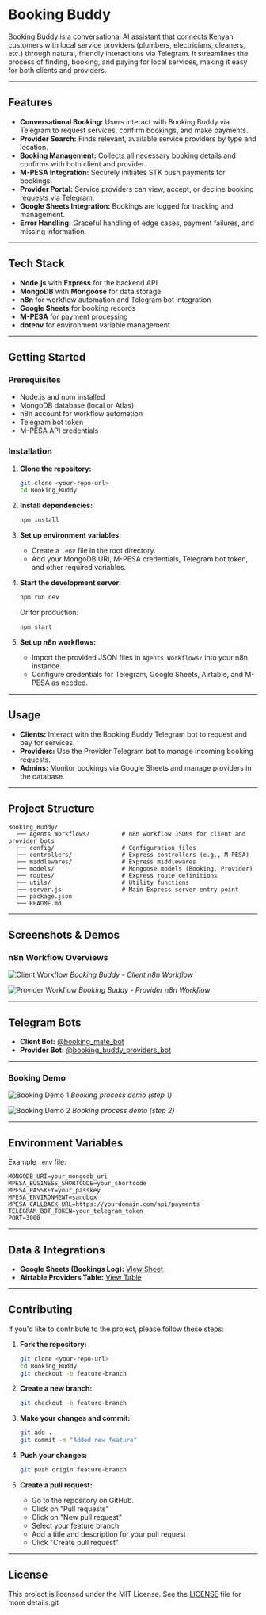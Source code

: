 # Booking Buddy

Booking Buddy is a conversational AI assistant that connects Kenyan customers with local service providers (plumbers, electricians, cleaners, etc.) through natural, friendly interactions via Telegram. It streamlines the process of finding, booking, and paying for local services, making it easy for both clients and providers.

---

## Features

- **Conversational Booking:** Users interact with Booking Buddy via Telegram to request services, confirm bookings, and make payments.
- **Provider Search:** Finds relevant, available service providers by type and location.
- **Booking Management:** Collects all necessary booking details and confirms with both client and provider.
- **M-PESA Integration:** Securely initiates STK push payments for bookings.
- **Provider Portal:** Service providers can view, accept, or decline booking requests via Telegram.
- **Google Sheets Integration:** Bookings are logged for tracking and management.
- **Error Handling:** Graceful handling of edge cases, payment failures, and missing information.

---

## Tech Stack

- **Node.js** with **Express** for the backend API
- **MongoDB** with **Mongoose** for data storage
- **n8n** for workflow automation and Telegram bot integration
- **Google Sheets** for booking records
- **M-PESA** for payment processing
- **dotenv** for environment variable management

---

## Getting Started

### Prerequisites

- Node.js and npm installed
- MongoDB database (local or Atlas)
- n8n account for workflow automation
- Telegram bot token
- M-PESA API credentials

### Installation

1. **Clone the repository:**
   ```sh
   git clone <your-repo-url>
   cd Booking_Buddy
   ```

2. **Install dependencies:**
   ```sh
   npm install
   ```

3. **Set up environment variables:**
   - Create a `.env` file in the root directory.
   - Add your MongoDB URI, M-PESA credentials, Telegram bot token, and other required variables.

4. **Start the development server:**
   ```sh
   npm run dev
   ```
   Or for production:
   ```sh
   npm start
   ```

5. **Set up n8n workflows:**
   - Import the provided JSON files in `Agents Workflows/` into your n8n instance.
   - Configure credentials for Telegram, Google Sheets, Airtable, and M-PESA as needed.

---

## Usage

- **Clients:** Interact with the Booking Buddy Telegram bot to request and pay for services.
- **Providers:** Use the Provider Telegram bot to manage incoming booking requests.
- **Admins:** Monitor bookings via Google Sheets and manage providers in the database.

---

## Project Structure

```
Booking_Buddy/
  ├── Agents Workflows/         # n8n workflow JSONs for client and provider bots
  ├── config/                   # Configuration files
  ├── controllers/              # Express controllers (e.g., M-PESA)
  ├── middlewares/              # Express middlewares
  ├── models/                   # Mongoose models (Booking, Provider)
  ├── routes/                   # Express route definitions
  ├── utils/                    # Utility functions
  ├── server.js                 # Main Express server entry point
  ├── package.json
  └── README.md
```

---

## Screenshots & Demos

### n8n Workflow Overviews

![Client Workflow](screenshots/booking_buddy_n8n_workflow.png)
*Booking Buddy - Client n8n Workflow*

![Provider Workflow](screenshots/booking_buddy_provider_n8n.png)
*Booking Buddy - Provider n8n Workflow*

---

## Telegram Bots

- **Client Bot:** [@booking_mate_bot](https://t.me/booking_mate_bot)
- **Provider Bot:** [@booking_buddy_providers_bot](https://t.me/booking_buddy_providers_bot)

---

### Booking Demo

![Booking Demo 1](screenshots/booking.png)
*Booking process demo (step 1)*

![Booking Demo 2](screenshots/booking1.png)
*Booking process demo (step 2)*

---

## Environment Variables

Example `.env` file:

```
MONGODB_URI=your_mongodb_uri
MPESA_BUSINESS_SHORTCODE=your_shortcode
MPESA_PASSKEY=your_passkey
MPESA_ENVIRONMENT=sandbox
MPESA_CALLBACK_URL=https://yourdomain.com/api/payments
TELEGRAM_BOT_TOKEN=your_telegram_token
PORT=3000
```

---

## Data & Integrations

- **Google Sheets (Bookings Log):** [View Sheet](https://docs.google.com/spreadsheets/d/14dTcLprXXElZAhbC4OGUyXeq0uTDRlrczcvlR1HLK-c/edit?usp=sharing)
- **Airtable Providers Table:** [View Table](https://airtable.com/appGs32Hc5KqYGaSs/shrFsT6DYu0Db86Hj)

---

## Contributing

If you'd like to contribute to the project, please follow these steps:

1. **Fork the repository:**
   ```sh
   git clone <your-repo-url>
   cd Booking_Buddy
   git checkout -b feature-branch
   ```

2. **Create a new branch:**
   ```sh
   git checkout -b feature-branch
   ```

3. **Make your changes and commit:**
   ```sh
   git add .
   git commit -m "Added new feature"
   ```

4. **Push your changes:**
   ```sh
   git push origin feature-branch
   ```

5. **Create a pull request:**
   - Go to the repository on GitHub.
   - Click on "Pull requests"
   - Click on "New pull request"
   - Select your feature branch
   - Add a title and description for your pull request
   - Click "Create pull request"

---

## License

This project is licensed under the MIT License. See the [LICENSE](LICENSE) file for more details.git 